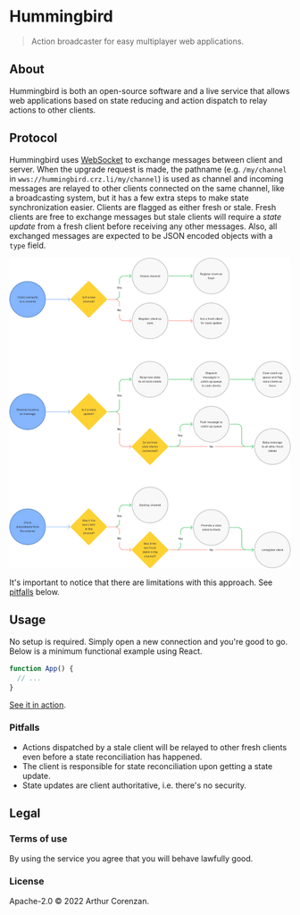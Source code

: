 # Hummingbird

> Action broadcaster for easy multiplayer web applications.

## About

Hummingbird is both an open-source software and a live service that allows web applications based on state reducing and action dispatch to relay actions to other clients.

## Protocol

Hummingbird uses [WebSocket](https://developer.mozilla.org/en-US/docs/Web/API/WebSocket) to exchange messages between client and server. When the upgrade request is made, the pathname (e.g. `/my/channel` in `wws://hummingbird.crz.li/my/channel`) is used as channel and incoming messages are relayed to other clients connected on the same channel, like a broadcasting system, but it has a few extra steps to make state synchronization easier. Clients are flagged as either fresh or stale. Fresh clients are free to exchange messages but stale clients will require a _state update_ from a fresh client before receiving any other messages. Also, all exchanged messages are expected to be JSON encoded objects with a `type` field.

![Schema of the protocol](protocol.webp)

It's important to notice that there are limitations with this approach. See [pitfalls](#pitfalls) below.

## Usage

No setup is required. Simply open a new connection and you're good to go. Below is a minimum functional example using React.

```js
function App() {
  // ...
}
```

[See it in action](https://codesandbox.com).

### Pitfalls

- Actions dispatched by a stale client will be relayed to other fresh clients even before a state reconciliation has happened.
- The client is responsible for state reconciliation upon getting a state update.
- State updates are client authoritative, i.e. there's no security.

## Legal

### Terms of use

By using the service you agree that you will behave lawfully good.

### License

Apache-2.0 © 2022 Arthur Corenzan.
